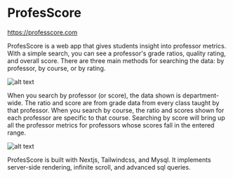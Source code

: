 # ProfesScore

https://professcore.com

ProfesScore is a web app that gives students insight into professor metrics. With a simple search, you can see a professor's grade ratios, quality rating, and overall score. There are three main methods for searching the data: by professor, by course, or by rating.

![alt text](https://github.com/charlescohanlon/ProfesScore/blob/main/screenshots/1.png?raw=true)

When you search by professor (or score), the data shown is department-wide. The ratio and score are from grade data from every class taught by that professor. When you search by course, the ratio and scores shown for each professor are specific to that course. Searching by score will bring up all the professor metrics for professors whose scores fall in the entered range.

![alt text](https://github.com/charlescohanlon/ProfesScore/blob/main/screenshots/2.png?raw=true)

ProfesScore is built with Nextjs, Tailwindcss, and Mysql. It implements server-side rendering, infinite scroll, and advanced sql queries.
